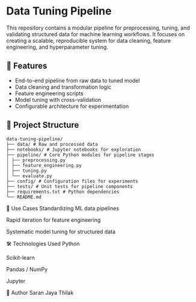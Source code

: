 # Data Tuning Pipeline

This repository contains a modular pipeline for preprocessing, tuning, and validating structured data for machine learning workflows. It focuses on creating a scalable, reproducible system for data cleaning, feature engineering, and hyperparameter tuning.

## 🚀 Features

- End-to-end pipeline from raw data to tuned model
- Data cleaning and transformation logic
- Feature engineering scripts
- Model tuning with cross-validation
- Configurable architecture for experimentation

## 📁 Project Structure
```
data-tuning-pipeline/
├── data/ # Raw and processed data
├── notebooks/ # Jupyter notebooks for exploration
├── pipeline/ # Core Python modules for pipeline stages
│ ├── preprocessing.py
│ ├── feature_engineering.py
│ ├── tuning.py
│ └── evaluate.py
├── config/ # Configuration files for experiments
├── tests/ # Unit tests for pipeline components
├── requirements.txt # Python dependencies
└── README.md
```
📌 Use Cases
Standardizing ML data pipelines

Rapid iteration for feature engineering

Systematic model tuning for structured data

🛠️ Technologies Used
Python

Scikit-learn

Pandas / NumPy

Jupyter

👤 Author
Saran Jaya Thilak
